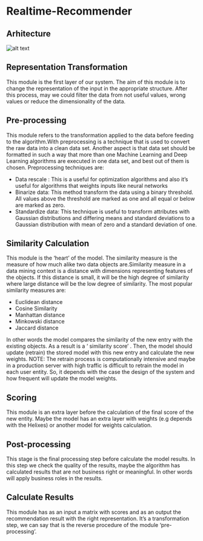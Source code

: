 # Realtime-Recommender
## Arhitecture
![alt text](https://github.com/ggeop/Realtime-Recommender/blob/master/imgs/Recommendation_system_architecture.png)

## Representation Transformation
This module is the first layer of our system. The aim of this module is to change the representation of the input in the appropriate structure. After this process, may we could filter the data from not useful values, wrong values or reduce the dimensionality of the data.
## Pre-processing
This module refers to the transformation applied to the data before feeding to the algorithm.With preprocessing is a technique that is used to convert the raw data into a clean data set. Another aspect is that data set should be formatted in such a way that more than one Machine Learning and Deep Learning algorithms are executed in one data set, and best out of them is chosen. Preprocessing techniques are:
* Data rescale : This is a useful for optimization algorithms and also it’s useful for algorithms that weights inputs like neural networks
* Binarize data: This method transform the data using a binary threshold. All values above the threshold are marked as one and all equal or below are marked as zero.
* Standardize data: This technique is useful to transform attributes with Gaussian distributions and differing means and standard deviations to a Gaussian distribution with mean of zero and a standard deviation of one.
## Similarity Calculation
This module is the ‘heart’ of the model. The similarity measure is the measure of how much alike two data objects are.Similarity measure in a data mining context is a distance with dimensions representing features of the objects. If this distance is small, it will be the high degree of similarity where large distance will be the low degree of similarity. The most popular similarity measures are:
* Euclidean distance
* Cosine Similarity
* Manhattan distance
* Minkowski distance
* Jaccard distance

In other words the model compares the similarity of the new entry with the existing objects. As a result is a ‘ similarity score’ . Then, the model should update (retrain) the stored model with this new entry and calculate the new weights.
NOTE: The retrain process is computationally intensive and maybe in a production server with high traffic is difficult to retrain the model in each user entity. So, it depends with the case the design of the system and how frequent will update the model weights.
## Scoring
This module is an extra layer before the calculation of the final score of the new entity. Maybe the model has an extra layer with weights (e.g depends with the Helixes) or another model for weights calculation.
## Post-processing
This stage is the final processing step before calculate the model results. In this step we check the quality of the results, maybe the algorithm has calculated results that are not business right or meaningful. In other words will apply business roles in the results.
## Calculate Results
This module has as an input a matrix with scores and as an output the recommendation result with the right representation. It’s a transformation step, we can say that is the reverse procedure of the module ‘pre-processing’.
